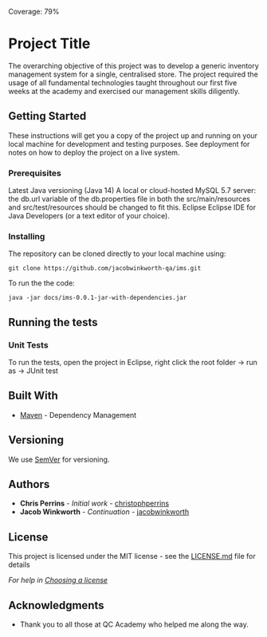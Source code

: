 Coverage: 79%
# Project Title

The overarching objective of this project was to develop a generic inventory management system for a single, centralised store. The project required the usage of all fundamental technologies taught throughout our first five weeks at the academy and exercised our management skills diligently.  

## Getting Started

These instructions will get you a copy of the project up and running on your local machine for development and testing purposes. See deployment for notes on how to deploy the project on a live system.

### Prerequisites

Latest Java versioning (Java 14)
A local or cloud-hosted MySQL 5.7 server: the db.url variable of the db.properties file in both the src/main/resources and src/test/resources should be changed to fit this.
Eclipse Eclipse IDE for Java Developers (or a text editor of your choice).

### Installing

The repository can be cloned directly to your local machine using:

```shell
git clone https://github.com/jacobwinkworth-qa/ims.git
```
To run the the code:
```shell
java -jar docs/ims-0.0.1-jar-with-dependencies.jar
```

## Running the tests

### Unit Tests 

To run the tests, open the project in Eclipse, right click the root folder -> run as -> JUnit test

## Built With

* [Maven](https://maven.apache.org/) - Dependency Management

## Versioning

We use [SemVer](http://semver.org/) for versioning.

## Authors

* **Chris Perrins** - *Initial work* - [christophperrins](https://github.com/christophperrins)
* **Jacob Winkworth** - *Continuation* - [jacobwinkworth](https://github.com/jacobwinkworth-qa)

## License

This project is licensed under the MIT license - see the [LICENSE.md](LICENSE.md) file for details 

*For help in [Choosing a license](https://choosealicense.com/)*

## Acknowledgments

* Thank you to all those at QC Academy who helped me along the way.
